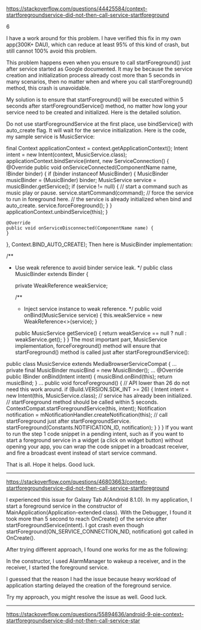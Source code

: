https://stackoverflow.com/questions/44425584/context-startforegroundservice-did-not-then-call-service-startforeground


6

I have a work around for this problem. I have verified this fix in my own app(300K+ DAU), which can reduce at least 95% of this kind of crash, but still cannot 100% avoid this problem.

This problem happens even when you ensure to call startForeground() just after service started as Google documented. It may be because the service creation and initialization process already cost more than 5 seconds in many scenarios, then no matter when and where you call startForeground() method, this crash is unavoidable.

My solution is to ensure that startForeground() will be executed within 5 seconds after startForegroundService() method, no matter how long your service need to be created and initialized. Here is the detailed solution.

Do not use startForegroundService at the first place, use bindService() with auto_create flag. It will wait for the service initialization. Here is the code, my sample service is MusicService:

final Context applicationContext = context.getApplicationContext();
Intent intent = new Intent(context, MusicService.class);
applicationContext.bindService(intent, new ServiceConnection() {
    @Override
    public void onServiceConnected(ComponentName name, IBinder binder) {
        if (binder instanceof MusicBinder) {
            MusicBinder musicBinder = (MusicBinder) binder;
            MusicService service = musicBinder.getService();
            if (service != null) {
                // start a command such as music play or pause.
                service.startCommand(command);
                // force the service to run in foreground here.
                // the service is already initialized when bind and auto_create.
                service.forceForeground();
            }
        }
        applicationContext.unbindService(this);
    }

    @Override
    public void onServiceDisconnected(ComponentName name) {
    }
}, Context.BIND_AUTO_CREATE);
Then here is MusicBinder implementation:

/**
 * Use weak reference to avoid binder service leak.
 */
 public class MusicBinder extends Binder {

     private WeakReference<MusicService> weakService;

     /**
      * Inject service instance to weak reference.
      */
     public void onBind(MusicService service) {
         this.weakService = new WeakReference<>(service);
     }

     public MusicService getService() {
         return weakService == null ? null : weakService.get();
     }
 }
The most important part, MusicService implementation, forceForeground() method will ensure that startForeground() method is called just after startForegroundService():

public class MusicService extends MediaBrowserServiceCompat {
...
    private final MusicBinder musicBind = new MusicBinder();
...
    @Override
    public IBinder onBind(Intent intent) {
        musicBind.onBind(this);
        return musicBind;
    }
...
    public void forceForeground() {
        // API lower than 26 do not need this work around.
        if (Build.VERSION.SDK_INT >= 26) {
            Intent intent = new Intent(this, MusicService.class);
            // service has already been initialized.
            // startForeground method should be called within 5 seconds.
            ContextCompat.startForegroundService(this, intent);
            Notification notification = mNotificationHandler.createNotification(this);
            // call startForeground just after startForegroundService.
            startForeground(Constants.NOTIFICATION_ID, notification);
        }
    }
}
If you want to run the step 1 code snippet in a pending intent, such as if you want to start a foreground service in a widget (a click on widget button) without opening your app, you can wrap the code snippet in a broadcast receiver, and fire a broadcast event instead of start service command.

That is all. Hope it helps. Good luck.



-----------



https://stackoverflow.com/questions/46803663/context-startforegroundservice-did-not-then-call-service-startforeground


I experienced this issue for Galaxy Tab A(Android 8.1.0). In my application, I start a foreground service in the constructor of MainApplication(Application-extended class). With the Debugger, I found it took more than 5 second to reach OnCreate() of the service after startForegroundService(intent). I got crash even though startForeground(ON_SERVICE_CONNECTION_NID, notification) got called in OnCreate().

After trying different approach, I found one works for me as the following:

In the constructor, I used AlarmManager to wakeup a receiver, and in the receiver, I started the foreground service.

I guessed that the reason I had the issue because heavy workload of application starting delayed the creation of the foreground service.

Try my approach, you might resolve the issue as well. Good luck.


------------


https://stackoverflow.com/questions/55894636/android-9-pie-context-startforegroundservice-did-not-then-call-service-star
